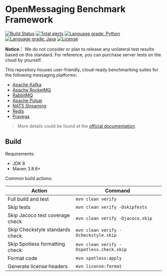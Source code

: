 # OpenMessaging Benchmark Framework
[![Build Status](https://app.travis-ci.com/openmessaging/benchmark.svg?branch=master)](https://app.travis-ci.com/openmessaging/benchmark)
[![Total alerts](https://img.shields.io/lgtm/alerts/g/openmessaging/benchmark.svg?logo=lgtm&logoWidth=18)](https://lgtm.com/projects/g/openmessaging/benchmark/alerts/)
[![Language grade: Python](https://img.shields.io/lgtm/grade/python/g/openmessaging/benchmark.svg?logo=lgtm&logoWidth=18)](https://lgtm.com/projects/g/openmessaging/benchmark/context:python)
[![Language grade: Java](https://img.shields.io/lgtm/grade/java/g/openmessaging/benchmark.svg?logo=lgtm&logoWidth=18)](https://lgtm.com/projects/g/openmessaging/benchmark/context:java)
[![License](https://img.shields.io/badge/license-Apache%202-4EB1BA.svg)](https://www.apache.org/licenses/LICENSE-2.0.html)


**Notice：** We do not consider or plan to release any unilateral test results based on this standard. For reference, you can purchase server tests on the cloud by yourself. 

This repository houses user-friendly, cloud-ready benchmarking suites for the following messaging platforms:

* [Apache Kafka](https://kafka.apache.org)
* [Apache RocketMQ](https://rocketmq.apache.org)
* [RabbitMQ](https://www.rabbitmq.com/)
* [Apache Pulsar](https://pulsar.apache.org)
* [NATS Streaming](https://nats.io/)
* [Redis](https://redis.com/)
* [Pravega](https://pravega.io/)

> More details could be found at the [official documentation](http://openmessaging.cloud/docs/benchmarks/).

## Build

Requirements:

* JDK 8
* Maven 3.8.6+

Common build actions:

|             Action              |                 Command                  |
|---------------------------------|------------------------------------------|
| Full build and test             | `mvn clean verify`                       |
| Skip tests                      | `mvn clean verify -DskipTests`           |
| Skip Jacoco test coverage check | `mvn clean verify -Djacoco.skip`         |
| Skip Checkstyle standards check | `mvn clean verify -Dcheckstyle.skip`     |
| Skip Spotless formatting check  | `mvn clean verify -Dspotless.check.skip` |
| Format code                     | `mvn spotless:apply`                     |
| Generate license headers        | `mvn license:format`                     |
